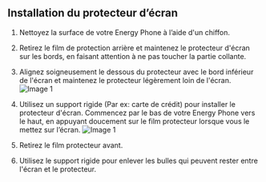 ## Installation du protecteur d’écran

1. Nettoyez la surface de votre Energy Phone à l’aide d'un chiffon.

2. Retirez le film de protection arrière et maintenez le protecteur d'écran sur les bords, en faisant attention à ne pas toucher la partie collante.
3. Alignez soigneusement le dessous du protecteur avec le bord inférieur de l'écran et maintenez le protecteur légèrement loin de l'écran.
![Image 1](http://static.energysistem.com/images/manuals/42430/55a3a6de6c13f.jpg)
4. Utilisez un support rigide (Par ex: carte de crédit) pour installer le protecteur d'écran. Commencez par le bas de votre Energy Phone vers le haut, en appuyant doucement sur le film protecteur lorsque vous le mettez sur l’écran.
![Image 1](http://static.energysistem.com/images/manuals/42430/55a3a6e8e41e0.jpg)
5. Retirez le film protecteur avant.
6. Utilisez le support rigide pour enlever les bulles qui peuvent rester entre l'écran et le protecteur.


